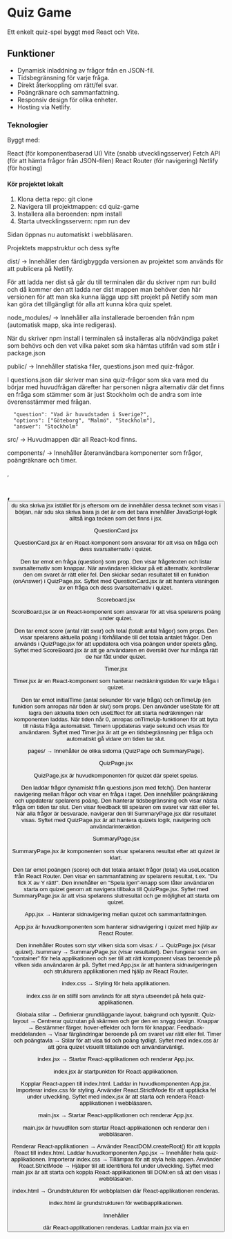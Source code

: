 # Quiz Game

Ett enkelt quiz-spel byggt med React och Vite.

## Funktioner

- Dynamisk inladdning av frågor från en JSON-fil.
- Tidsbegränsning för varje fråga.
- Direkt återkoppling om rätt/fel svar.
- Poängräknare och sammanfattning.
- Responsiv design för olika enheter.
- Hosting via Netlify.

### Teknologier
 
Byggt med:

React (för komponentbaserad UI)
Vite (snabb utvecklingsserver)
Fetch API (för att hämta frågor från JSON-filen)
React Router (för navigering)
Netlify (för hosting)


#### Kör projektet lokalt

1. Klona detta repo: git clone <repo-url>
2. Navigera till projektmappen: cd quiz-game
3. Installera alla beroenden: npm install
4. Starta utvecklingsservern: npm run dev

Sidan öppnas nu automatiskt i webbläsaren.
   

  


Projektets mappstruktur och dess syfte




dist/ → Innehåller den färdigbyggda versionen av projektet som används för att publicera på Netlify.

För att ladda ner dist så går du till terminalen där du skriver npm run build och då kommer den att ladda ner dist mappen man behöver den här versionen för att man ska kunna lägga upp sitt projekt på Netlify som man kan göra det tillgängligt för alla att kunna köra quiz spelet.



node_modules/ → Innehåller alla installerade beroenden från npm (automatisk mapp, ska inte redigeras).

När du skriver npm install i terminalen så installeras alla nödvändiga paket som behövs och den vet vilka paket som ska hämtas utifrån vad som står i package.json


public/ → Innehåller statiska filer, questions.json med quiz-frågor.

I questions.json där skriver man sina quiz-frågor som ska vara med du börjar med huvudfrågan därefter har personen några alternativ där det finns en fråga som stämmer som är just Stockholm och de andra som inte överensstämmer med frågan.

      "question": "Vad är huvudstaden i Sverige?",
      "options": ["Göteborg", "Malmö", "Stockholm"],
      "answer": "Stockholm"




src/ → Huvudmappen där all React-kod finns.



components/ → Innehåller återanvändbara komponenter som frågor, poängräknare och timer.

<div>, <h2>, <button> du ska skriva jsx istället för js eftersom om de innehåller dessa tecknet som visas i början, när sdu ska skriva bara js det är om det bara innehåller JavaScript-logik alltså inga tecken som det finns i jsx.

QuestionCard.jsx 


QuestionCard.jsx är en React-komponent som ansvarar för att visa en fråga och dess svarsalternativ i quizet.

Den tar emot en fråga (question) som prop.
Den visar frågetexten och listar svarsalternativ som knappar.
När användaren klickar på ett alternativ, kontrollerar den om svaret är rätt eller fel.
Den skickar sedan resultatet till en funktion (onAnswer) i QuizPage.jsx.
Syftet med QuestionCard.jsx är att hantera visningen av en fråga och dess svarsalternativ i quizet. 


Scoreboard.jsx


ScoreBoard.jsx är en React-komponent som ansvarar för att visa spelarens poäng under quizet.

Den tar emot score (antal rätt svar) och total (totalt antal frågor) som props.
Den visar spelarens aktuella poäng i förhållande till det totala antalet frågor.
Den används i QuizPage.jsx för att uppdatera och visa poängen under spelets gång.
Syftet med ScoreBoard.jsx är att ge användaren en översikt över hur många rätt de har fått under quizet. 


Timer.jsx


Timer.jsx är en React-komponent som hanterar nedräkningstiden för varje fråga i quizet.

Den tar emot initialTime (antal sekunder för varje fråga) och onTimeUp (en funktion som anropas när tiden är slut) som props.
Den använder useState för att lagra den aktuella tiden och useEffect för att starta nedräkningen när komponenten laddas.
När tiden når 0, anropas onTimeUp-funktionen för att byta till nästa fråga automatiskt.
Timern uppdateras varje sekund och visas för användaren.
Syftet med Timer.jsx är att ge en tidsbegränsning per fråga och automatiskt gå vidare om tiden tar slut. 






pages/ → Innehåller de olika sidorna (QuizPage och SummaryPage).


QuizPage.jsx

QuizPage.jsx är huvudkomponenten för quizet där spelet spelas.

Den laddar frågor dynamiskt från questions.json med fetch().
Den hanterar navigering mellan frågor och visar en fråga i taget.
Den innehåller poängräkning och uppdaterar spelarens poäng.
Den hanterar tidsbegränsning och visar nästa fråga om tiden tar slut.
Den visar feedback till spelaren om svaret var rätt eller fel.
När alla frågor är besvarade, navigerar den till SummaryPage.jsx där resultatet visas.
Syftet med QuizPage.jsx är att hantera quizets logik, navigering och användarinteraktion. 

SummaryPage.jsx

SummaryPage.jsx är komponenten som visar spelarens resultat efter att quizet är klart.

Den tar emot poängen (score) och det totala antalet frågor (total) via useLocation från React Router.
Den visar en sammanfattning av spelarens resultat, t.ex. "Du fick X av Y rätt!".
Den innehåller en "Spela igen"-knapp som låter användaren starta om quizet genom att navigera tillbaka till QuizPage.jsx.
Syftet med SummaryPage.jsx är att visa spelarens slutresultat och ge möjlighet att starta om quizet. 







App.jsx → Hanterar sidnavigering mellan quizet och sammanfattningen.


App.jsx är huvudkomponenten som hanterar sidnavigering i quizet med hjälp av React Router.

Den innehåller Routes som styr vilken sida som visas:
/ → QuizPage.jsx (visar quizet).
/summary → SummaryPage.jsx (visar resultatet).
Den fungerar som en "container" för hela applikationen och ser till att rätt komponent visas beroende på vilken sida användaren är på.
Syftet med App.jsx är att hantera sidnavigeringen och strukturera applikationen med hjälp av React Router. 


index.css → Styling för hela applikationen.


index.css är en stilfil som används för att styra utseendet på hela quiz-applikationen.

Globala stilar → Definierar grundläggande layout, bakgrund och typsnitt.
Quiz-layout → Centrerar quizrutan på skärmen och ger den en snygg design.
Knappar → Bestämmer färger, hover-effekter och form för knappar.
Feedback-meddelanden → Visar färgändringar beroende på om svaret var rätt eller fel.
Timer och poängtavla → Stilar för att visa tid och poäng tydligt.
Syftet med index.css är att göra quizet visuellt tilltalande och användarvänligt.



index.jsx → Startar React-applikationen och renderar App.jsx.

index.jsx är startpunkten för React-applikationen.

Kopplar React-appen till index.html.
Laddar in huvudkomponenten App.jsx.
Importerar index.css för styling.
Använder React.StrictMode för att upptäcka fel under utveckling.
Syftet med index.jsx är att starta och rendera React-applikationen i webbläsaren. 




main.jsx → Startar React-applikationen och renderar App.jsx.

main.jsx är huvudfilen som startar React-applikationen och renderar den i webbläsaren.

Renderar React-applikationen → Använder ReactDOM.createRoot() för att koppla React till index.html.
Laddar huvudkomponenten App.jsx → Innehåller hela quiz-applikationen.
Importerar index.css → Tillämpas för att styla hela appen.
Använder React.StrictMode → Hjälper till att identifiera fel under utveckling.
Syftet med main.jsx är att starta och koppla React-applikationen till DOM:en så att den visas i webbläsaren. 




index.html → Grundstrukturen för webbplatsen där React-applikationen renderas.

index.html är grundstrukturen för webbapplikationen.

Innehåller <div id="root"> där React-applikationen renderas.
Laddar main.jsx via en <script>-tagg för att starta React.
Definierar sidans titel, teckenuppsättning och responsivitet.
Syftet med index.html är att fungera som en behållare där React-applikationen visas. 







Övriga filer:




netlify.toml → Inställningar för att ladda upp på Netlify.

netlify.toml är en konfigurationsfil för Netlify som styr hur projektet byggs och hostas.

Definierar byggkommandot (npm run build).
Anger publiceringsmappen (dist/).
Hanterar routing för att säkerställa att React-appen fungerar som en SPA.
Syftet med netlify.toml är att konfigurera och optimera webbapplikationen för Netlify. 




package-lock.json → En automatisk fil som låser versionsnummer för alla installerade beroenden och säkerställer att projektet körs med exakt samma paketversioner på alla system.



När du skriver npm install i terminalen installeras alla nödvändiga paket som behövs. npm vet vilka paket som ska hämtas baserat på informationen i package.json.



package.json → Lista över beroenden och skript för att köra projektet.

för att installera package.json då öppnar du terminalen och skriver npm init -y 

Vad innehåller package.json?

Projektinformation → Namn, version och beskrivning av projektet.
Beroenden (dependencies) → Lista över paket som behövs för att köra applikationen.
Utvecklingsberoenden (devDependencies) → Paket som bara behövs vid utveckling.
Skript (scripts) → Kommandon som kan köras, t.ex. npm start och npm run build.
Konfigurationsinställningar → Anpassningar för verktyg som Babel, ESLint eller Netlify.


Varför behöver man package.json?

Hanterar alla paket och beroenden i projektet.
Gör det enkelt att installera alla nödvändiga paket med npm install.
Definierar skript för att starta, bygga och köra projektet.
Gör det lätt att dela projektet – andra kan installera allt med npm install.

Sammanfattning:
package.json är en konfigurationsfil som håller koll på beroenden, skript och inställningar för projektet. Den är nödvändig för att köra och hantera Node.js- och React-applikationer. 




README.md → Dokumentation av projektet.

vite.config.js → Konfiguration för Vite.

.gitignore → Ignorerar onödiga filer i Git, t.ex. node_modules/ och dist/.






Sammanfatning av hela projektet

Det här projektet är ett React-baserat quizspel som hämtar frågor från en JSON-fil, hanterar poäng, har en timer och ger användaren direkt återkoppling på svaren. Det är byggt med React, Vite, Fetch API och React Router och kan enkelt hostas på Netlify.



Länkar

Live-demo: [https://quizgame00.netlify.app/]
